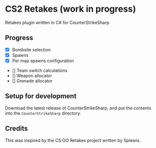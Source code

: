 # CS2 Retakes (work in progress)
Retakes plugin written in C# for CounterStrikeSharp

## Progress
- [x] Bombsite selection
- [x] Spawns
- [x] Per map spawns configuration
- [] Team switch calculations
- [] Weapon allocator
- [] Grenade allocator

## Setup for development
Download the latest release of CounterStrikeSharp, and put the contents into the `CounterStrikeSharp` directory.

## Credits
This was inspired by the CS:GO Retakes project written by Splewis.
